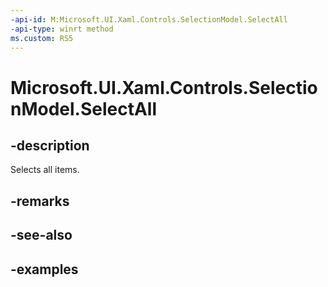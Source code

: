 ```yaml
---
-api-id: M:Microsoft.UI.Xaml.Controls.SelectionModel.SelectAll
-api-type: winrt method
ms.custom: RS5
---
```


<!-- Method syntax.
public void SelectionModel.SelectAll()
-->

# Microsoft.UI.Xaml.Controls.SelectionModel.SelectAll

## -description

Selects all items.

## -remarks

## -see-also

## -examples

